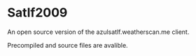 # Satlf2009
An open source version of the azulsatlf.weatherscan.me client.

Precompiled and source files are avalible.
